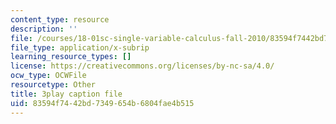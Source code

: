 ```yaml
---
content_type: resource
description: ''
file: /courses/18-01sc-single-variable-calculus-fall-2010/83594f7442bd7349654b6804fae4b515_KhwQKE_tld0.srt
file_type: application/x-subrip
learning_resource_types: []
license: https://creativecommons.org/licenses/by-nc-sa/4.0/
ocw_type: OCWFile
resourcetype: Other
title: 3play caption file
uid: 83594f74-42bd-7349-654b-6804fae4b515
---
```

